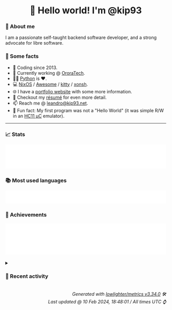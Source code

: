 <!-- README template, populated using this action:
     https://github.com/kip93/kip93/blob/main/.github/workflows/readme.yml. -->

<h1 align="center">👋 Hello world! I'm @kip93</h1> <!-- LOGIN => username -->

### 👤 About me

I am a passionate self-taught backend software developer, and a strong advocate for libre software.


### 💬 Some facts

* 📅 Coding since 2013.
* 💼 Currently working @ [OroraTech](https://ororatech.com/).
* 👨‍💻 [Python](https://github.com/search?q=user%3Akip93&l=python) is ❤️. <!-- LOGIN => username -->
* 💻 [NixOS](https://github.com/NixOS/) /
     [Awesome](https://github.com/awesomeWM/) /
     [kitty](https://github.com/kovidgoyal/kitty/) /
     [xonsh](https://github.com/xonsh/).
* 🌐 I have a [portfolio website](https://kip93.net/) with some more information.
* 📝 Checkout my [résumé](https://kip93.net/resume/) for even more detail.
* 📫 Reach me @ [leandro@kip93.net](mailto:leandro@kip93.net).
* 🎲 Fun fact: My first program was not a "Hello World" (it was simple R/W in an [HC11 µC](https://en.wikipedia.org/wiki/68HC11) emulator).


-----------------------------------------------------------------------------------------------------------------------


### 📈 Stats

![](./stats.svg)


### 📚 Most used languages <!-- by percentage, in decreasing order -->

![](./languages.svg)


### 🏅 Achievements

![](./achievements.svg)


<details> <!-- Last activity -->
<!-- Almost verbatim copy of https://github.com/lowlighter/metrics/blob/latest/source/templates/markdown/partials/activity.ejs, but restructured to be foldable. -->
<summary><h3>📰 Recent activity</h3></summary>

* 🔃 Opened [#287779 yakut: fix optional dependencies](https://github.com/NixOS/nixpkgs/pull/287779) in [NixOS/nixpkgs](https://github.com/NixOS/nixpkgs)
                * 3 files changed `++79 --28`
  * *On 10 Feb 2024, 14:06:13*
* ⏺️ Created new branch fix/yakut-deps in [OroraTech/nixpkgs](https://github.com/OroraTech/nixpkgs)
  * *On 10 Feb 2024, 14:04:53*
* ➡️ Pushed 102 commits in [OroraTech/nixpkgs](https://github.com/OroraTech/nixpkgs) on branch `master`
  * [#18c858e](https://github.com/OroraTech/nixpkgs/commit/18c858e) graylog-5_1: 5.1.7 -&gt; 5.1.11
  * [#40f47be](https://github.com/OroraTech/nixpkgs/commit/40f47be) jan: init at 0.4.6
  * [#835d158](https://github.com/OroraTech/nixpkgs/commit/835d158) easyeffects: add deepfilternet plugin
  * [#db815d5](https://github.com/OroraTech/nixpkgs/commit/db815d5) deepfilternet: init at 0.5.6
  * [#564e748](https://github.com/OroraTech/nixpkgs/commit/564e748) iotas: 0.2.2 → 0.2.7
  * [#f709a7a](https://github.com/OroraTech/nixpkgs/commit/f709a7a) percona-server_8_0: 8.0.34 -&gt; 8.0.35
  * [#083c740](https://github.com/OroraTech/nixpkgs/commit/083c740) gradle_7: 7.6.3 -&gt; 7.6.4
  * [#c64c45d](https://github.com/OroraTech/nixpkgs/commit/c64c45d) nixos/nextcloud: don&#39;t execute cron when in maintenace/upgrade, don&#39;t kill cgroup

Those are upstream recommendations taken from
https://github.com/nextcloud/documentation/blob/22d2472b8f721f2022b9ac0db254950a285ab086/admin_manual/configuration_server/background_jobs_configuration.rst#systemd
  * [#42daa00](https://github.com/OroraTech/nixpkgs/commit/42daa00) nixos/nextcloud: little formatting
  * [#c04efae](https://github.com/OroraTech/nixpkgs/commit/c04efae) python311Packages.spatial-image: init at 1.0.0
  * [#45027f5](https://github.com/OroraTech/nixpkgs/commit/45027f5) python311Packages.xarray-dataclasses: init at 1.7.0
  * [#e83e831](https://github.com/OroraTech/nixpkgs/commit/e83e831) parabolic: fix mainProgram
  * [#a3dd974](https://github.com/OroraTech/nixpkgs/commit/a3dd974) updatecli: init at 0.70.0
  * [#6899a74](https://github.com/OroraTech/nixpkgs/commit/6899a74) maintainers: add croissong
  * [#678eee3](https://github.com/OroraTech/nixpkgs/commit/678eee3) boatswain: 0.3.0 → 0.4.0
  * [#2e2097c](https://github.com/OroraTech/nixpkgs/commit/2e2097c) update-melpa: use url lib to parse HTTP instead of custom code

This improves compatiblity of parsing http header.
  * [#e9a8b6e](https://github.com/OroraTech/nixpkgs/commit/e9a8b6e) update-melpa: use cl-lib instead of cl
  * [#52a0f4a](https://github.com/OroraTech/nixpkgs/commit/52a0f4a) fcitx5-openbangla-keyboard: fix runtime crash
  * [#3ca6967](https://github.com/OroraTech/nixpkgs/commit/3ca6967) cloudflared: fixed missing configuration options
  * [#a748f5c](https://github.com/OroraTech/nixpkgs/commit/a748f5c) rl_json: init at 0.14
  * *On 10 Feb 2024, 13:59:32*
* 🔃 Opened [#287771 python312Packages.pycyphal: 1.15.4 -&gt; 1.18.0](https://github.com/NixOS/nixpkgs/pull/287771) in [NixOS/nixpkgs](https://github.com/NixOS/nixpkgs)
                * 2 files changed `++63 --23`
  * *On 10 Feb 2024, 13:27:09*
</details>


<h6 align="right"><em>
    Generated with <a href="https://github.com/lowlighter/metrics/tree/latest/">lowlighter/metrics v3.34.0</a> 🛠️<br> <!-- VERSION => MAJOR.minor.patch -->
    Last updated @ 10 Feb 2024, 18:48:01 / All times UTC ⌚ <!-- meta.generated => DD/MM/YYYY, hh:mm -->
</em></h6>
